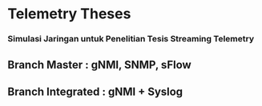 # Telemetry Theses
### Simulasi Jaringan untuk Penelitian Tesis Streaming Telemetry
## Branch Master     : gNMI, SNMP, sFlow
## Branch Integrated : gNMI + Syslog
